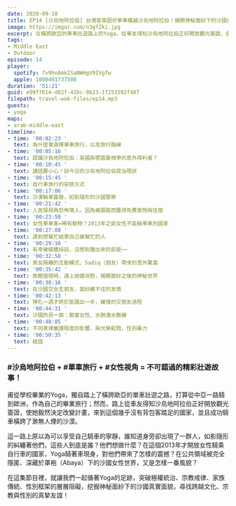 ```yaml
---
date: 2020-09-18
title: EP14 [沙烏地阿拉伯] 台灣查某囡仔單車橫越沙烏地阿拉伯！揭開神秘面紗下的沙國女性世界 ft. 單車背包客Yoga
image: https://imgur.com/n3gfZki.jpg
excerpt: 在橫跨歐亞的單車壯遊路上的Yoga，從車友得知沙烏地阿拉伯正好開放觀光簽證，便毅然決定改變計畫，來到這個幾乎沒有背包客踏足的國家，並且成功騎車橫跨了渺無人煙的沙漠。在這集節目裡，就讓我們一起循著Yoga的足跡，突破極權統治、宗教戒律、家族傳統、性別框架的層層阻礙，挖掘神秘面紗下的沙國真實面貌，尋找跨越文化、宗教與性別的真摯友誼！
tags:
- Middle East
- Outdoor
episode: 14
player:
  spotify: 7v9hnAmkISaNWHgV9IVgfw
  apple: 1000491737508
duration: '51:21'
guid: e99f7614-d82f-42bc-9b23-1f251592f487
filepath: travel-wok-files/ep14.mp3
guests:
- yoga
maps:
- arab-middle-east
timeline:
- time: '00:02:23 '
  text: 為什麼會選擇單車旅行，以及旅行路線
- time: '00:05:16 '
  text: 認識沙烏地阿拉伯：英國與鄂圖曼相爭的意外得利者？
- time: '00:10:45 '
  text: 講話要小心！談今日的沙烏地阿拉伯政治現狀
- time: '00:15:45 '
  text: 自行車旅行的安排方式
- time: '00:17:06 '
  text: 沙漠騎車露營，如影隨形的沙國警察
- time: '00:21:42 '
  text: 人民保母與恐怖情人，因為被跟蹤而獲得免費食物與住宿
- time: '00:23:50 '
  text: 女性單車客=稀有動物？2013年之前女性不能騎單車的國家
- time: '00:27:08 '
  text: 遇到想幫忙結果自己被幫忙的人
- time: '00:29:16 '
  text: 有幸被媒體採訪，沒想到播出來的卻是⋯⋯
- time: '00:32:58 '
  text: 男女隔離的互動模式、Sadiq（朋友）帶來的意外驚喜
- time: '00:35:42 '
  text: 旅館借宿時，遇上結婚派對，揭開面紗之後的神秘世界
- time: '00:38:16 '
  text: 在沙國交女生朋友，面紗藏不住的友情
- time: '00:42:13 '
  text: 掙扎一週才終於能踏出一步，緩慢的交朋友過程
- time: '00:44:31 '
  text: 沙國的另一面：都會女性、水肺潛水教練
- time: '00:48:05 '
  text: 不同家律嚴謹程度的影響，與光榮殺戮，性別暴力
- time: '00:50:35 '
  text: 結語
---
```


### #沙烏地阿拉伯 + #單車旅行 + #女性視角 = 不可錯過的精彩壯遊故事！

甫從學校畢業的Yoga，獨自踏上了橫跨歐亞的單車壯遊之路，打算從中亞一路騎到歐洲，作為自己的畢業旅行；然而，路上從車友得知沙烏地阿拉伯正好開放觀光簽證，使她毅然決定改變計畫，來到這個幾乎沒有背包客踏足的國家，並且成功騎車橫跨了渺無人煙的沙漠。

這一路上原以為可以享受自己騎車的寧靜，誰知道身旁卻出現了一群人，如影隨形的糾纏著他們，這些人到底是誰？他們想做什麼？在這個2013年才開放女性騎乘自行車的國家，Yoga騎著車現身，對他們帶來了怎樣的震撼？在公共領域被完全隱匿、深藏於罩袍（Abaya）下的沙國女性世界，又是怎樣一番風貌？

在這集節目裡，就讓我們一起循著Yoga的足跡，突破極權統治、宗教戒律、家族傳統、性別框架的層層阻礙，挖掘神秘面紗下的沙國真實面貌，尋找跨越文化、宗教與性別的真摯友誼！




